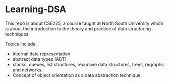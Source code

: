 # Learning-DSA 

This repo is about CSE225, a course taught at North South University which is about the introduction to the theory and practice of data structuring techniques. 

Topics include.
* internal data representation 
* abstract data types (ADT) 
* stacks, queues, list structures, recursive data structures, trees, regraphs and networks. 
* Concept of object orientation as a data abstraction technique.
